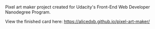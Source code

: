 Pixel art maker project created for Udacity's Front-End Web Developer Nanodegree Program.

View the finished card here: https://alicedxb.github.io/pixel-art-maker/
